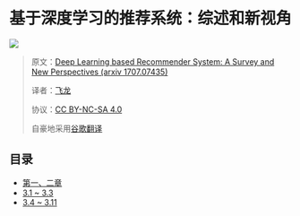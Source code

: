 # 基于深度学习的推荐系统：综述和新视角

![](img/title.jpg)

> 原文：[Deep Learning based Recommender System: A Survey and New Perspectives (arxiv 1707.07435)](https://arxiv.org/abs/1707.07435)
> 
> 译者：[飞龙](https://github.com/wizardforcel)
> 
> 协议：[CC BY-NC-SA 4.0](http://creativecommons.org/licenses/by-nc-sa/4.0/)
> 
> 自豪地采用[谷歌翻译](https://translate.google.cn/)

## 目录

+   [第一、二章](1.md)
+   [3.1 ~ 3.3](2.md)
+   [3.4 ~ 3.11](3.md)
